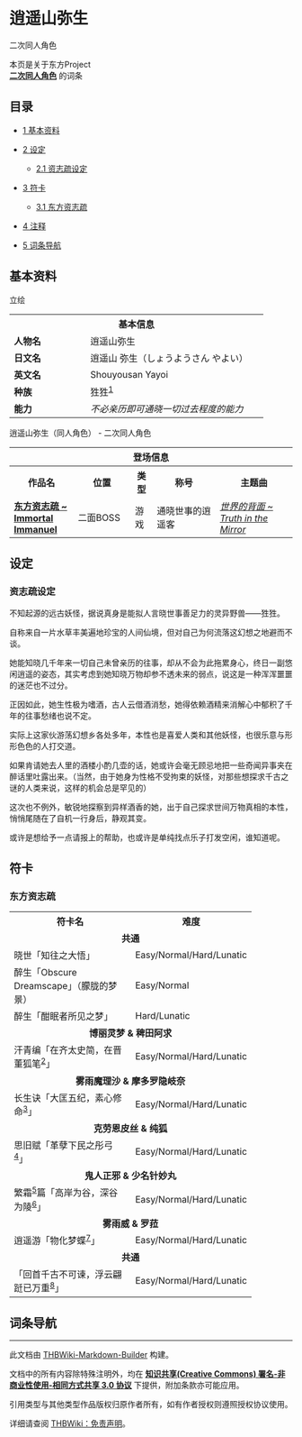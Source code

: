 # 逍遥山弥生

<!-- source html: G:\repos\THBWiki-Markdown-Builder\THBWikiMarkdown\Temp\main\f\fc\ns0%3A%E9%80%8D%E9%81%A5%E5%B1%B1%E5%BC%A5%E7%94%9F.html -->

二次同人角色

本页是关于东方Project  
 **[二次同人角色](./二次角色列表.md)** 的词条
## 目录

- [1 基本资料](#基本资料)
- [2 设定](#设定)

  - [2.1 资志疏设定](#资志疏设定)



- [3 符卡](#符卡)

  - [3.1 东方资志疏](#东方资志疏)



- [4 注释](#注释)
- [5 词条导航](#词条导航)




## 基本资料
[](./文件-逍遥山弥生.png.md)  [](./文件-逍遥山弥生.png.md)立绘

<table>
<tbody><tr>
<th colspan="2">基本信息</th>
</tr>
<tr>
<td style="width:120px"><b>人物名</b></td><td style="min-width:300px">逍遥山弥生</td>
</tr><tr><td><b>日文名</b></td><td>逍遥山 弥生（しょうようさん やよい）</td></tr><tr><td><b>英文名</b></td><td>Shouyousan Yayoi</td></tr><tr><td><b>种族</b></td><td>狌狌<sup id="cite_ref-1" class="reference"><a href="#cite_note-1">1</a></sup></td></tr><tr><td><b>能力</b></td><td><i>不必亲历即可通晓一切过去程度的能力</i></td></tr></tbody></table>

逍遥山弥生（同人角色） - 二次同人角色

<table>
<tbody><tr>
<th colspan="5">登场信息</th>
</tr><tr><th><b>作品名</b></th><th><b>位置</b></th><th><b>类型</b></th><th><b>称号</b></th><th><b>主题曲</b></th></tr><tr><td rowspan="1" style="width:120px"><b><a href="./东方资志疏_~_Immortal_Immanuel.md" title="东方资志疏 ~ Immortal Immanuel">东方资志疏 ~ Immortal Immanuel</a></b></td><td style="width:130px">二面BOSS</td><td class="bg-color-danger-30" style="width:30px;">游戏</td><td style="width:180px">通晓世事的逍遥客</td><td style="width:200px"><i><a href="/index.php?title=%E4%B8%96%E7%95%8C%E7%9A%84%E8%83%8C%E9%9D%A2_~_Truth_in_the_Mirror&amp;action=edit&amp;redlink=1" class="new" title="世界的背面 ~ Truth in the Mirror（页面不存在）">世界的背面 ~ Truth in the Mirror</a></i></td></tr></tbody></table>


## 设定
### 资志疏设定

  
不知起源的远古妖怪，据说真身是能拟人言晓世事善足力的灵异野兽——狌狌。  

自称来自一片水草丰美遍地珍宝的人间仙境，但对自己为何流落这幻想之地避而不谈。  

  

她能知晓几千年来一切自己未曾亲历的往事，却从不会为此拖累身心，终日一副悠闲逍遥的姿态，其实考虑到她知晓万物却参不透未来的弱点，说这是一种浑浑噩噩的迷茫也不过分。  

正因如此，她生性极为嗜酒，古人云借酒消愁，她得依赖酒精来消解心中郁积了千年的往事愁绪也说不定。  

  

实际上这家伙游荡幻想乡各处多年，本性也是喜爱人类和其他妖怪，也很乐意与形形色色的人打交道。  

如果肯请她去人里的酒楼小酌几壶的话，她或许会毫无顾忌地把一些奇闻异事夹在醉话里吐露出来。（当然，由于她身为性格不受拘束的妖怪，对那些想探求千古之谜的人类来说，这样的机会总是罕见的）  

  

这次也不例外，敏锐地探察到异样酒香的她，出于自己探求世间万物真相的本性，悄悄尾随在了自机一行身后，静观其变。  

或许是想给予一点请报上的帮助，也或许是单纯找点乐子打发空闲，谁知道呢。
  


## 符卡
### 东方资志疏

<table><tbody><tr><th><b>符卡名</b></th><th><b>难度</b></th></tr><tr><td style="min-width:200px" colspan="4" align="center"><b>共通</b></td></tr>
<tr><td style="width:200px">晓世「知往之大悟」</td><td style="width:180px">Easy/Normal/Hard/Lunatic</td></tr>
<tr><td style="width:200px">醉生「Obscure Dreamscape」（朦胧的梦景）</td><td style="width:180px">Easy/Normal</td></tr>
<tr><td style="width:200px">醉生「酣眠者所见之梦」</td><td style="width:180px">Hard/Lunatic</td></tr>
<tr><td style="min-width:200px" colspan="4" align="center"><b>博丽灵梦 &amp; 稗田阿求</b></td></tr>
<tr><td style="width:200px">汗青编「在齐太史简，在晋董狐笔<sup id="cite_ref-2" class="reference"><a href="#cite_note-2">2</a></sup>」</td><td style="width:180px">Easy/Normal/Hard/Lunatic</td></tr>
<tr><td style="min-width:200px" colspan="4" align="center"><b>雾雨魔理沙 &amp; 摩多罗隐岐奈</b></td></tr>
<tr><td style="width:200px">长生诀「大匡五纪，素心修命<sup id="cite_ref-3" class="reference"><a href="#cite_note-3">3</a></sup>」</td><td style="width:180px">Easy/Normal/Hard/Lunatic</td></tr>
<tr><td style="min-width:200px" colspan="4" align="center"><b>克劳恩皮丝 &amp; 纯狐</b></td></tr>
<tr><td style="width:200px">思旧赋「革孽下民之彤弓<sup id="cite_ref-4" class="reference"><a href="#cite_note-4">4</a></sup>」</td><td style="width:180px">Easy/Normal/Hard/Lunatic</td></tr>
<tr><td style="min-width:200px" colspan="4" align="center"><b>鬼人正邪 &amp; 少名针妙丸</b></td></tr>
<tr><td style="width:200px">繁霜<sup id="cite_ref-5" class="reference"><a href="#cite_note-5">5</a></sup>篇「高岸为谷，深谷为陵<sup id="cite_ref-6" class="reference"><a href="#cite_note-6">6</a></sup>」</td><td style="width:180px">Easy/Normal/Hard/Lunatic</td></tr>
<tr><td style="min-width:200px" colspan="4" align="center"><b>雾雨威 &amp; 罗菈</b></td></tr>
<tr><td style="width:200px">逍遥游「物化梦蝶<sup id="cite_ref-7" class="reference"><a href="#cite_note-7">7</a></sup>」</td><td style="width:180px">Easy/Normal/Hard/Lunatic</td></tr>
<tr><td style="min-width:200px" colspan="4" align="center"><b>共通</b></td></tr>
<tr><td style="width:200px">「回首千古不可谏，浮云翩跹已万重<sup id="cite_ref-8" class="reference"><a href="#cite_note-8">8</a></sup>」</td><td style="width:180px">Easy/Normal/Hard/Lunatic</td></tr></tbody></table>



[^cite_note-1]: 狌狌，中国神话传说中的异兽。《山海经》中记载：“有兽焉，其状如禺而白耳，伏行人走，其名曰狌狌，食之善走。”

## 词条导航




---

此文档由 [THBWiki-Markdown-Builder](https://github.com/Delsin-Yu/THBWiki-Markdown-Builder) 构建。

文档中的所有内容除特殊注明外，均在 [**知识共享(Creative Commons) 署名-非商业性使用-相同方式共享 3.0 协议**](https://creativecommons.org/licenses/by-sa/3.0/deed.zh-hans) 下提供，附加条款亦可能应用。

引用类型与其他类型作品版权归原作者所有，如有作者授权则遵照授权协议使用。

详细请查阅 [THBWiki：免责声明](https://thbwiki.cc/THBWiki:%E5%85%8D%E8%B4%A3%E5%A3%B0%E6%98%8E)。

